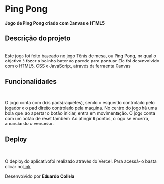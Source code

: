 # Ping Pong #

#### Jogo de Ping Pong criado com Canvas e HTML5 ####

## Descrição do projeto ##
<br>
Este jogo foi feito baseado no jogo Tênis de mesa, ou Ping Pong, no qual o objetivo é fazer a bolinha bater na parede para pontuar.
Ele foi desenvolvido com o HTML5, CSS e JavaScript, através da ferraenta Canvas

## Funcionalidades ##
<br>
<p>O jogo conta com dois pads(raquetes), sendo o esquerdo controlado pelo jogador e o pad direito controlado pela maquina. No centro do
jogo há uma bola que, ao apertar o botão iniciar, entra em movimentação. O jogo conta com um botão de reset também. Ao atingir 6 pontos, o jogo se encerra, anunciando o vencedor.

## Deploy ##
<br>
<br>
O deploy do aplicativofoi realizado através do Vercel. Para acessá-lo basta clicar no <a href="" target="_blank"> link </a>
<br>

<img src="">

<br>

Desenvolvido por **Eduardo Collela**
